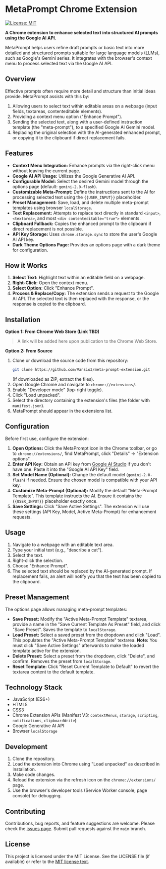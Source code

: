 # MetaPrompt Chrome Extension

[![License: MIT](https://img.shields.io/badge/License-MIT-yellow.svg)](https://opensource.org/licenses/MIT)

**A Chrome extension to enhance selected text into structured AI prompts using the Google AI API.**

MetaPrompt helps users refine draft prompts or basic text into more detailed and structured prompts suitable for large language models (LLMs), such as Google's Gemini series. It integrates with the browser's context menu to process selected text via the Google AI API.

## Overview

Effective prompts often require more detail and structure than initial ideas provide. MetaPrompt assists with this by:

1.  Allowing users to select text within editable areas on a webpage (input fields, textareas, contenteditable elements).
2.  Providing a context menu option ("Enhance Prompt").
3.  Sending the selected text, along with a user-defined instruction template (the "meta-prompt"), to a specified Google AI Gemini model.
4.  Replacing the original selection with the AI-generated enhanced prompt, or copying it to the clipboard if direct replacement fails.

## Features

*   **Context Menu Integration:** Enhance prompts via the right-click menu without leaving the current page.
*   **Google AI API Usage:** Utilizes the Google Generative AI API.
*   **Configurable Model:** Select the desired Gemini model through the options page (default: `gemini-2.0-flash`).
*   **Customizable Meta-Prompt:** Define the instructions sent to the AI for processing selected text using the `{{USER_INPUT}}` placeholder.
*   **Preset Management:** Save, load, and delete multiple meta-prompt templates using browser `localStorage`.
*   **Text Replacement:** Attempts to replace text directly in standard `<input>`, `<textarea>`, and most `<div contenteditable="true">` elements.
*   **Clipboard Fallback:** Copies the enhanced prompt to the clipboard if direct replacement is not possible.
*   **API Key Storage:** Uses `chrome.storage.sync` to store the user's Google AI API key.
*   **Dark Theme Options Page:** Provides an options page with a dark theme for configuration.

## How it Works

1.  **Select Text:** Highlight text within an editable field on a webpage.
2.  **Right-Click:** Open the context menu.
3.  **Select Option:** Click "Enhance Prompt".
4.  **Process & Replace/Copy:** The extension sends a request to the Google AI API. The selected text is then replaced with the response, or the response is copied to the clipboard.

## Installation

**Option 1: From Chrome Web Store (Link TBD)**

> A link will be added here upon publication to the Chrome Web Store.

**Option 2: From Source**

1.  Clone or download the source code from this repository:
    ```bash
    git clone https://github.com/Vansio3/meta-prompt-extension.git
    ```
    (If downloaded as ZIP, extract the files).
2.  Open Google Chrome and navigate to `chrome://extensions/`.
3.  Enable "Developer mode" (top-right toggle).
4.  Click "Load unpacked".
5.  Select the directory containing the extension's files (the folder with `manifest.json`).
6.  MetaPrompt should appear in the extensions list.

## Configuration

Before first use, configure the extension:

1.  **Open Options:** Click the MetaPrompt icon in the Chrome toolbar, or go to `chrome://extensions/`, find MetaPrompt, click "Details" -> "Extension options".
2.  **Enter API Key:** Obtain an API key from [Google AI Studio](https://aistudio.google.com/app/apikey) if you don't have one. Paste it into the "Google AI API Key" field.
3.  **Set Model Name (Optional):** Change the default model (`gemini-2.0-flash`) if needed. Ensure the chosen model is compatible with your API key.
4.  **Customize Meta-Prompt (Optional):** Modify the default "Meta-Prompt Template". This template instructs the AI. Ensure it contains the `{{USER_INPUT}}` placeholder exactly once.
5.  **Save Settings:** Click "Save Active Settings". The extension will use these settings (API Key, Model, Active Meta-Prompt) for enhancement requests.

## Usage

1.  Navigate to a webpage with an editable text area.
2.  Type your initial text (e.g., "describe a cat").
3.  Select the text.
4.  Right-click the selection.
5.  Choose "Enhance Prompt".
6.  The selected text should be replaced by the AI-generated prompt. If replacement fails, an alert will notify you that the text has been copied to the clipboard.

## Preset Management

The options page allows managing meta-prompt templates:

*   **Save Preset:** Modify the "Active Meta-Prompt Template" textarea, provide a name in the "Save Current Template As Preset" field, and click "Save Preset". Saves the template to `localStorage`.
*   **Load Preset:** Select a saved preset from the dropdown and click "Load". This populates the "Active Meta-Prompt Template" textarea. **Note:** You must click "Save Active Settings" afterwards to make the loaded template active for the extension.
*   **Delete Preset:** Select a preset from the dropdown, click "Delete", and confirm. Removes the preset from `localStorage`.
*   **Reset Template:** Click "Reset Current Template to Default" to revert the textarea content to the default template.

## Technology Stack

*   JavaScript (ES6+)
*   HTML5
*   CSS3
*   Chrome Extension APIs (Manifest V3: `contextMenus`, `storage`, `scripting`, `notifications`, `clipboardWrite`)
*   Google Generative AI API
*   Browser `localStorage`

## Development

1.  Clone the repository.
2.  Load the extension into Chrome using "Load unpacked" as described in Installation.
3.  Make code changes.
4.  Reload the extension via the refresh icon on the `chrome://extensions/` page.
5.  Use the browser's developer tools (Service Worker console, page console) for debugging.

## Contributing

Contributions, bug reports, and feature suggestions are welcome. Please check the [issues page](https://github.com/Vansio3/meta-prompt-extension/issues). Submit pull requests against the `main` branch.

## License

This project is licensed under the MIT License. See the LICENSE file (if available) or refer to the [MIT license text](https://opensource.org/licenses/MIT).
